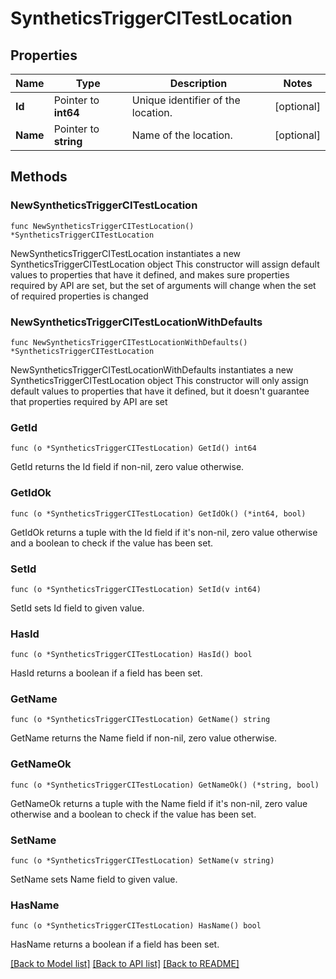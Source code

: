 # SyntheticsTriggerCITestLocation

## Properties

Name | Type | Description | Notes
---- | ---- | ----------- | ------
**Id** | Pointer to **int64** | Unique identifier of the location. | [optional] 
**Name** | Pointer to **string** | Name of the location. | [optional] 

## Methods

### NewSyntheticsTriggerCITestLocation

`func NewSyntheticsTriggerCITestLocation() *SyntheticsTriggerCITestLocation`

NewSyntheticsTriggerCITestLocation instantiates a new SyntheticsTriggerCITestLocation object
This constructor will assign default values to properties that have it defined,
and makes sure properties required by API are set, but the set of arguments
will change when the set of required properties is changed

### NewSyntheticsTriggerCITestLocationWithDefaults

`func NewSyntheticsTriggerCITestLocationWithDefaults() *SyntheticsTriggerCITestLocation`

NewSyntheticsTriggerCITestLocationWithDefaults instantiates a new SyntheticsTriggerCITestLocation object
This constructor will only assign default values to properties that have it defined,
but it doesn't guarantee that properties required by API are set

### GetId

`func (o *SyntheticsTriggerCITestLocation) GetId() int64`

GetId returns the Id field if non-nil, zero value otherwise.

### GetIdOk

`func (o *SyntheticsTriggerCITestLocation) GetIdOk() (*int64, bool)`

GetIdOk returns a tuple with the Id field if it's non-nil, zero value otherwise
and a boolean to check if the value has been set.

### SetId

`func (o *SyntheticsTriggerCITestLocation) SetId(v int64)`

SetId sets Id field to given value.

### HasId

`func (o *SyntheticsTriggerCITestLocation) HasId() bool`

HasId returns a boolean if a field has been set.

### GetName

`func (o *SyntheticsTriggerCITestLocation) GetName() string`

GetName returns the Name field if non-nil, zero value otherwise.

### GetNameOk

`func (o *SyntheticsTriggerCITestLocation) GetNameOk() (*string, bool)`

GetNameOk returns a tuple with the Name field if it's non-nil, zero value otherwise
and a boolean to check if the value has been set.

### SetName

`func (o *SyntheticsTriggerCITestLocation) SetName(v string)`

SetName sets Name field to given value.

### HasName

`func (o *SyntheticsTriggerCITestLocation) HasName() bool`

HasName returns a boolean if a field has been set.


[[Back to Model list]](../README.md#documentation-for-models) [[Back to API list]](../README.md#documentation-for-api-endpoints) [[Back to README]](../README.md)



